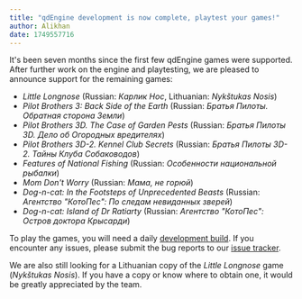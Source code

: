 ```yaml
---
title: "qdEngine development is now complete, playtest your games!"
author: Alikhan
date: 1749557716
---
```


It's been seven months since the first few qdEngine games were supported. After further work on the engine and playtesting, we are pleased to announce support for the remaining games:
* _Little Longnose_ (Russian: _Карлик Нос_, Lithuanian: _Nykštukas Nosis_)
* _Pilot Brothers 3: Back Side of the Earth_ (Russian: _Братья Пилоты. Обратная сторона Земли_)
* _Pilot Brothers 3D. The Case of Garden Pests_ (Russian: _Братья Пилоты 3D. Дело об Огородных вредителях_)
* _Pilot Brothers 3D-2. Kennel Club Secrets_ (Russian: _Братья Пилоты 3D-2. Тайны Клуба Собаководов_)
* _Features of National Fishing_ (Russian: _Особенности национальной рыбалки_)
* _Mom Don't Worry_ (Russian: _Мама, не горюй_)
* _Dog-n-cat: In the Footsteps of Unprecedented Beasts_ (Russian: _Агентство "КотоПес": По следам невиданных зверей_)
* _Dog-n-cat: Island of Dr Ratiarty_ (Russian: _Агентство "КотоПес": Остров доктора Крысарди_)

To play the games, you will need a daily [development build](https://www.scummvm.org/downloads/#daily). If you encounter any issues, please submit the bug reports to our [issue tracker](https://bugs.scummvm.org/).

We are also still looking for a Lithuanian copy of the _Little Longnose_ game (_Nykštukas Nosis_). If you have a copy or know where to obtain one, it would be greatly appreciated by the team.
